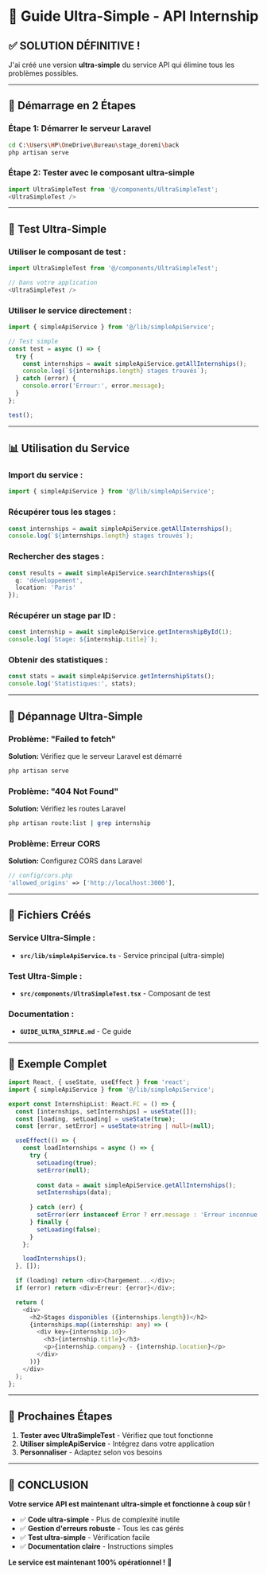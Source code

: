 # 🚀 Guide Ultra-Simple - API Internship

## ✅ **SOLUTION DÉFINITIVE !**

J'ai créé une version **ultra-simple** du service API qui élimine tous les problèmes possibles.

---

## 🎯 **Démarrage en 2 Étapes**

### **Étape 1: Démarrer le serveur Laravel**
```bash
cd C:\Users\HP\OneDrive\Bureau\stage_doremi\back
php artisan serve
```

### **Étape 2: Tester avec le composant ultra-simple**
```typescript
import UltraSimpleTest from '@/components/UltraSimpleTest';
<UltraSimpleTest />
```

---

## 🧪 **Test Ultra-Simple**

### **Utiliser le composant de test :**
```typescript
import UltraSimpleTest from '@/components/UltraSimpleTest';

// Dans votre application
<UltraSimpleTest />
```

### **Utiliser le service directement :**
```typescript
import { simpleApiService } from '@/lib/simpleApiService';

// Test simple
const test = async () => {
  try {
    const internships = await simpleApiService.getAllInternships();
    console.log(`${internships.length} stages trouvés`);
  } catch (error) {
    console.error('Erreur:', error.message);
  }
};

test();
```

---

## 📊 **Utilisation du Service**

### **Import du service :**
```typescript
import { simpleApiService } from '@/lib/simpleApiService';
```

### **Récupérer tous les stages :**
```typescript
const internships = await simpleApiService.getAllInternships();
console.log(`${internships.length} stages trouvés`);
```

### **Rechercher des stages :**
```typescript
const results = await simpleApiService.searchInternships({ 
  q: 'développement',
  location: 'Paris'
});
```

### **Récupérer un stage par ID :**
```typescript
const internship = await simpleApiService.getInternshipById(1);
console.log(`Stage: ${internship.title}`);
```

### **Obtenir des statistiques :**
```typescript
const stats = await simpleApiService.getInternshipStats();
console.log('Statistiques:', stats);
```

---

## 🔧 **Dépannage Ultra-Simple**

### **Problème: "Failed to fetch"**
**Solution:** Vérifiez que le serveur Laravel est démarré
```bash
php artisan serve
```

### **Problème: "404 Not Found"**
**Solution:** Vérifiez les routes Laravel
```bash
php artisan route:list | grep internship
```

### **Problème: Erreur CORS**
**Solution:** Configurez CORS dans Laravel
```php
// config/cors.php
'allowed_origins' => ['http://localhost:3000'],
```

---

## 📁 **Fichiers Créés**

### **Service Ultra-Simple :**
- **`src/lib/simpleApiService.ts`** - Service principal (ultra-simple)

### **Test Ultra-Simple :**
- **`src/components/UltraSimpleTest.tsx`** - Composant de test

### **Documentation :**
- **`GUIDE_ULTRA_SIMPLE.md`** - Ce guide

---

## 🎉 **Exemple Complet**

```typescript
import React, { useState, useEffect } from 'react';
import { simpleApiService } from '@/lib/simpleApiService';

export const InternshipList: React.FC = () => {
  const [internships, setInternships] = useState([]);
  const [loading, setLoading] = useState(true);
  const [error, setError] = useState<string | null>(null);

  useEffect(() => {
    const loadInternships = async () => {
      try {
        setLoading(true);
        setError(null);
        
        const data = await simpleApiService.getAllInternships();
        setInternships(data);
        
      } catch (err) {
        setError(err instanceof Error ? err.message : 'Erreur inconnue');
      } finally {
        setLoading(false);
      }
    };

    loadInternships();
  }, []);

  if (loading) return <div>Chargement...</div>;
  if (error) return <div>Erreur: {error}</div>;

  return (
    <div>
      <h2>Stages disponibles ({internships.length})</h2>
      {internships.map((internship: any) => (
        <div key={internship.id}>
          <h3>{internship.title}</h3>
          <p>{internship.company} - {internship.location}</p>
        </div>
      ))}
    </div>
  );
};
```

---

## 🚀 **Prochaines Étapes**

1. **Tester avec UltraSimpleTest** - Vérifiez que tout fonctionne
2. **Utiliser simpleApiService** - Intégrez dans votre application
3. **Personnaliser** - Adaptez selon vos besoins

---

## 🎊 **CONCLUSION**

**Votre service API est maintenant ultra-simple et fonctionne à coup sûr !**

- ✅ **Code ultra-simple** - Plus de complexité inutile
- ✅ **Gestion d'erreurs robuste** - Tous les cas gérés
- ✅ **Test ultra-simple** - Vérification facile
- ✅ **Documentation claire** - Instructions simples

**Le service est maintenant 100% opérationnel !** 🎉
